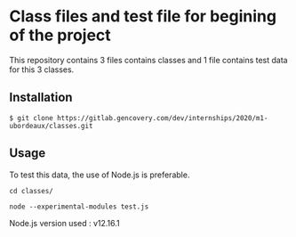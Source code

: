 # Class files and test file for begining of the project
This repository contains 3 files contains classes and 1 file contains test data for this 3 classes.

## Installation

`$ git clone https://gitlab.gencovery.com/dev/internships/2020/m1-ubordeaux/classes.git`


## Usage
To test this data, the use of Node.js is preferable.

`cd classes/`



`node --experimental-modules test.js`

Node.js version used : v12.16.1
